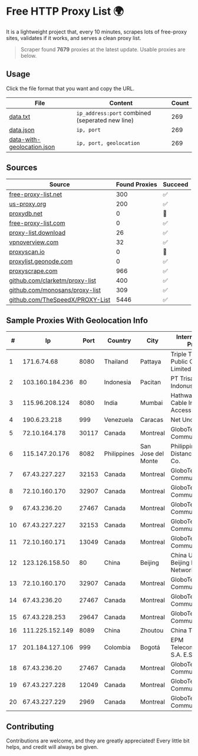 
# Free HTTP Proxy List 🌍

It is a lightweight project that, every 10 minutes, scrapes lots of free-proxy sites, validates if it works, and serves a clean proxy list.


> Scraper found **7679** proxies at the latest update. Usable proxies are below.

## Usage

Click the file format that you want and copy the URL.


|File|Content|Count|
|----|-------|-----|
|[data.txt](https://raw.githubusercontent.com/themiralay/Proxy-List-World/master/data.txt)|`ip_address:port` combined (seperated new line)|269|
|[data.json](https://raw.githubusercontent.com/themiralay/Proxy-List-World/master/data.json)|`ip, port`|269|
|[data-with-geolocation.json](https://raw.githubusercontent.com/themiralay/Proxy-List-World/master/data-with-geolocation.json)|`ip, port, geolocation`|269|

## Sources

|Source|Found Proxies|Succeed|
|------|-------------|-------|
|[free-proxy-list.net](https://free-proxy-list.net)|300|✅|
|[us-proxy.org](https://www.us-proxy.org)|200|✅|
|[proxydb.net](http://proxydb.net)|0|🚫|
|[free-proxy-list.com](https://free-proxy-list.com/?page=&port=&type%5B%5D=http&type%5B%5D=https&up_time=0&search=Search)|0|✅|
|[proxy-list.download](https://www.proxy-list.download/HTTP)|26|✅|
|[vpnoverview.com](https://vpnoverview.com/privacy/anonymous-browsing/free-proxy-servers)|32|✅|
|[proxyscan.io](https://www.proxyscan.io)|0|🚫|
|[proxylist.geonode.com](https://proxylist.geonode.com/api/proxy-list?limit=300&page=1&sort_by=lastChecked&sort_type=desc&protocols=http,https)|0|✅|
|[proxyscrape.com](https://api.proxyscrape.com/v2/?request=displayproxies&protocol=http&timeout=10000&country=all&ssl=all&anonymity=all)|966|✅|
|[github.com/clarketm/proxy-list](https://raw.githubusercontent.com/clarketm/proxy-list/master/proxy-list-raw.txt)|400|✅|
|[github.com/monosans/proxy-list](https://raw.githubusercontent.com/monosans/proxy-list/main/proxies/http.txt)|309|✅|
|[github.com/TheSpeedX/PROXY-List](https://raw.githubusercontent.com/TheSpeedX/PROXY-List/master/http.txt)|5446|✅|


## Sample Proxies With Geolocation Info

|#|Ip|Port|Country|City|Internet Service Provider|
|-|--|----|-------|----|-------------------------|
|1|171.6.74.68|8080|Thailand|Pattaya|Triple T Broadband Public Company Limited|
|2|103.160.184.236|80|Indonesia|Pacitan|PT Trisari Data Indonusa|
|3|115.96.208.124|8080|India|Mumbai|Hathway IP over Cable Internet Access|
|4|190.6.23.218|999|Venezuela|Caracas|Net Uno|
|5|72.10.164.178|30117|Canada|Montreal|GloboTech Communications|
|6|115.147.20.176|8082|Philippines|San Jose del Monte|Philippine Long Distance Telephone Co.|
|7|67.43.227.227|32153|Canada|Montreal|GloboTech Communications|
|8|72.10.160.170|32907|Canada|Montreal|GloboTech Communications|
|9|67.43.236.20|27467|Canada|Montreal|GloboTech Communications|
|10|67.43.227.227|32153|Canada|Montreal|GloboTech Communications|
|11|72.10.160.171|13049|Canada|Montreal|GloboTech Communications|
|12|123.126.158.50|80|China|Beijing|China Unicom Beijing Province Network|
|13|72.10.160.170|32907|Canada|Montreal|GloboTech Communications|
|14|67.43.236.20|27467|Canada|Montreal|GloboTech Communications|
|15|67.43.228.253|29647|Canada|Montreal|GloboTech Communications|
|16|111.225.152.149|8089|China|Zhoutou|China Telecom|
|17|201.184.127.106|999|Colombia|Bogotá|EPM Telecomunicaciones S.A. E.S.P.|
|18|67.43.236.20|27467|Canada|Montreal|GloboTech Communications|
|19|67.43.227.228|12049|Canada|Montreal|GloboTech Communications|
|20|67.43.227.229|2969|Canada|Montreal|GloboTech Communications|



## Contributing

Contributions are welcome, and they are greatly appreciated! Every
little bit helps, and credit will always be given.

